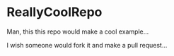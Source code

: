 # ReallyCoolRepo
Man, this this repo would make a cool example...

I wish someone would fork it and make a pull request...
